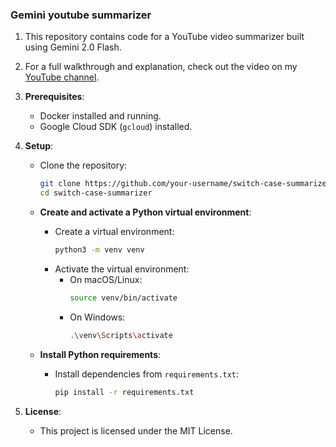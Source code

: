 ### Gemini youtube summarizer
1. This repository contains code for a YouTube video summarizer built using Gemini 2.0 Flash.
2. For a full walkthrough and explanation, check out the video on my [YouTube channel](https://youtube.com/@switchcaseyt?si=taxXC51YENLaR6G5).

3. **Prerequisites**:
    - Docker installed and running.
    - Google Cloud SDK (`gcloud`) installed.

4. **Setup**:
    - Clone the repository:  
      ```bash
      git clone https://github.com/your-username/switch-case-summarizer.git
      cd switch-case-summarizer
      ```

    - **Create and activate a Python virtual environment**:
        - Create a virtual environment:
          ```bash
          python3 -m venv venv
          ```
        - Activate the virtual environment:
          - On macOS/Linux:
            ```bash
            source venv/bin/activate
            ```
          - On Windows:
            ```bash
            .\venv\Scripts\activate
            ```

    - **Install Python requirements**:
        - Install dependencies from `requirements.txt`:
          ```bash
          pip install -r requirements.txt
          ```

5. **License**:
    - This project is licensed under the MIT License.